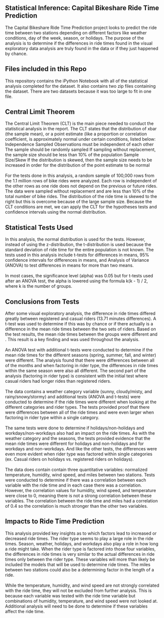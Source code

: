 ## Statistical Inference: Capital Bikeshare Ride Time Prediction
The Capital Bikeshare Ride Time Prediction project looks to predict the ride time between two stations depending on different factors like weather conditions, day of the week, season, or holidays. The purpose of the analysis is to determine if the differences in ride times found in the visual exploratory data analysis are truly found in the data or if they just happened by chance.

## Files included in this Repo
This repository contains the iPython Notebook with all of the statistical analysis completed for the dataset. It also contains two zip files containing the dataset. There are two datasets because it was too large to fit in one file.

## Central Limit Theorem
The Central Limit Theorem (CLT) is the main piece needed to conduct the statistical analysis in the report. The CLT states that the distribution of xbar (the sample mean), or a point estimate (like a proportion or correlation coefficient, is approximately normal under certain conditions, listed below:
Independence
Sampled Observations must be independent of each other
The sample should be randomly sampled
If sampling without replacement, the sample size should be less than 10% of the population
Sample Size/Skew
If the distribution is skewed, then the sample size needs to be increased in order for the distribution of the point estimate to be normal
<br>
<br>
For the tests done in this analysis, a random sample of 100,000 rows from the 1.1 million rows of bike rides were analyzed. Each row is independent of the other rows as one ride does not depend on the previous or future rides. The data were sampled without replacement and are less than 10% of the total number of bike rides. The distribution of the ride time is skewed to the right but this is overcome because of the large sample size. Because the CLT conditions are met, we can apply the CLT for the hypotheses tests and confidence intervals using the normal distribution.

## Statistical Tests Used
In this analysis, the normal distribution is used for the tests. However, instead of using the z-distribution, the t-distribution is used because the standard deviation of ride time for the entire population is not known. The tests used in this analysis include t-tests for differences in means, 95% confidence intervals for differences in means, and Analysis of Variance (ANOVA) to test differences in means for more than two means.
<br>
<br>
In most cases, the significance level (alpha) was 0.05 but for t-tests used after an ANOVA test, the alpha is lowered using the formula k(k - 1) / 2, where k is the number of groups.

## Conclusions from Tests
After some visual exploratory analysis, the difference in ride times differed greatly between registered and casual riders (13.71 minutes differences). A t-test was used to determine if this was by chance or if there actually is a difference in the mean ride times between the two sets of riders. Based on the test results, the mean ride times between the groups were different and . This result is a key finding and was used throughout the analysis.
<br>
<br>
An ANOVA test with additional t-tests were conducted to determine if the mean ride times for the different seasons (spring, summer, fall, and winter) were different. The analysis found that there were differences between all of the months and when factoring in rider type, the differences in ride times within the same season were also all different. The second part of the analysis (factoring in rider type) is consistent with the initial test where casual riders had longer rides than registered riders.
<br>
<br>
The data contains a weather category variable (sunny, cloudy/misty, and rainy/snowy/stormy) and additional tests (ANOVA and t-tests) were conducted to determine if the ride times were different when looking at the different categories and rider types. The tests provided proof that there were differences between all of the ride times and were even larger when factoring in rider type within a single category.
<br>
<br>
The same tests were done to determine if holidays/non-holidays and workdays/non-workdays also had an impact on the ride times. As with the weather category and the seasons, the tests provided evidence that the mean ride times were different for holidays and non-holidays and for workdays and non-workdays. And like the other tests, the differences were even more evident when rider type was factored within single categories (ex. Casual riders on holidays vs. registered riders on holidays). 
<br>
<br>
The data does contain contain three quantitative variables: normalized temperature, humidity, wind speed, and miles between two stations. Tests were conducted to determine if there was a correlation between each variable with the ride time and in each case there was a correlation. However, the correlation values for humidity, wind speed, and temperature were close to 0, meaning there is not a strong correlation between these variables. The correlation between the ride time and miles had a correlation of 0.4 so the correlation is much stronger than the other two variables.

## Impacts to Ride Time Prediction
This analysis provided key insights as to which factors lead to increased or decreased ride times. The rider type seems to play a large role in the ride times. Season, weather, holidays, and workdays also play a role in how long a ride might take. When the rider type is factored into those four variables, the differences in ride times is very similar to the actual differences in ride times only between the rider type. These variables will more than likely be included the models that will be used to determine ride times. The miles between two stations could also be a determining factor in the length of a ride.
<br>
<br>
While the temperature, humidity, and wind speed are not strongly correlated with the ride time, they will not be excluded from further analysis. This is because each variable was tested with the ride time variable but combinations of humidity, temperature, and wind speed were not looked at. Additional analysis will need to be done to determine if these variables affect the ride time. 




